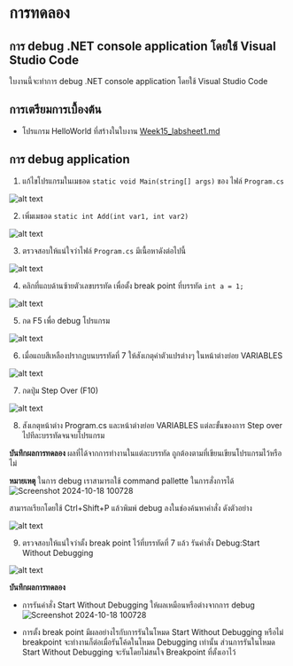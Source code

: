 # การทดลอง
## การ debug .NET console application โดยใช้ Visual Studio Code

ใบงานนี้จะทำการ debug .NET console application โดยใช้ Visual Studio Code

## การเตรียมการเบื้องต้น
- โปรแกรม HelloWorld ที่สร้างในใบงาน [Week15_labsheet1.md](./Week15_labsheet1.md)

## การ debug application

1. แก้ไขโปรแกรมในเมธอด `static void Main(string[] args)` ของ ไฟล์ `Program.cs`

![alt text](./Pictures/image-15.png)

2. เพิ่มเมธอด `static int Add(int var1, int var2)`

![alt text](./Pictures/image-16.png)

3. ตรวจสอบให้แน่ใจว่าไฟล์ `Program.cs` มีเนื้อหาดังต่อไปนี้

![alt text](./Pictures/image-17.png)

4. คลิกที่แถบด้านซ้ายตัวเลขบรรทัด เพื่อตั้ง break point ที่บรรทัด  `int a = 1;`

![alt text](./Pictures/image-18.png)

5. กด F5 เพื่อ debug โปรแกรม

![alt text](./Pictures/image-19.png)

6. เมื่อแถบสีเหลืองปรากฏบนบรรทัดที่ 7 ให้สังเกตุค่าตัวแปรต่างๆ ในหน้าต่างย่อย VARIABLES 

 ![alt text](./Pictures/image-20.png)

7. กดปุ่ม Step Over (F10) 

![alt text](./Pictures/image-21.png)

8. สังเกตุหน้าต่าง Program.cs และหน้าต่างย่อย VARIABLES แต่ละขั้นของการ Step over ไปทีละบรรทัดจนจบโปรแกรม

**บันทึกผลการทดลอง**
ผลที่ได้จากการทำงานในแต่ละบรรทัด  ถูกต้องตามที่เขียนเขียนโปรแกรมไว้หรือไม่

**หมายเหตุ**
ในการ debug เราสามารถใช้ command pallette ในการสั่งการได้ 
![Screenshot 2024-10-18 100728](https://github.com/user-attachments/assets/8b8a8f2d-b54b-437e-89b7-df299a97e162)


สามารถเรียกโดยใช้ Ctrl+Shift+P  แล้วพิมพ์ debug ลงในช่องค้นหาคำสั่ง ดังตัวอย่าง

![alt text](/Pictures/image-22.png)

9. ตรวจสอบให้แน่ใจว่าตั้ง break point ไว้ที่บรรทัดที่ 7 แล้ว รันคำสั่ง Debug:Start Without Debugging     

![alt text](./Pictures/image-23.png)

**บันทึกผลการทดลอง**
- การรันคำสั่ง Start Without Debugging ให้ผลเหมือนหรือต่างจากการ debug
  ![Screenshot 2024-10-18 100728](https://github.com/user-attachments/assets/13ed8bbd-98b4-4fc9-8f18-b1f64e7c7061)

- การตั้ง break point มีผลอย่างไรกับการรันในโหมด Start Without Debugging หรือไม่
breakpoint จะทำงานก็ต่อเมื่อรันโค้ดในโหมด Debugging เท่านั้น ส่วนการรันในโหมด Start Without Debugging จะรันโดยไม่สนใจ Breakpoint ที่ตั้งเอาไว้


